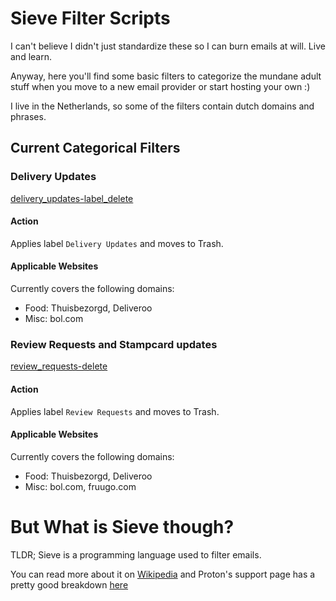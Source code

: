 # Sieve Filter Scripts
I can't believe I didn't just standardize these so I can burn emails at will. Live and learn.

Anyway, here you'll find some basic filters to categorize the mundane adult stuff when you move to a new email provider or start hosting your own :)

I live in the Netherlands, so some of the filters contain dutch domains and phrases.

## Current Categorical Filters

### Delivery Updates
[delivery_updates-label_delete](delivery_updates-label_delete)
#### Action
Applies label `Delivery Updates` and moves to Trash.

#### Applicable Websites
Currently covers the following domains:
* Food: Thuisbezorgd, Deliveroo
* Misc: bol.com

### Review Requests and Stampcard updates
[review_requests-delete](review_requests-delete)
#### Action
Applies label `Review Requests` and moves to Trash.

#### Applicable Websites
Currently covers the following domains:
* Food: Thuisbezorgd, Deliveroo
* Misc: bol.com, fruugo.com

# But What is Sieve though?
TLDR; Sieve is a programming language used to filter emails.

You can read more about it on [Wikipedia](https://en.wikipedia.org/wiki/Sieve_(mail_filtering_language)) and Proton's support page has a pretty good breakdown [here](https://protonmail.com/support/knowledge-base/sieve-advanced-custom-filters/)
